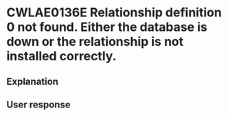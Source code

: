 # CWLAE0136E Relationship definition 0 not found. Either the database is down or the relationship is not installed correctly.

## Explanation

## User response